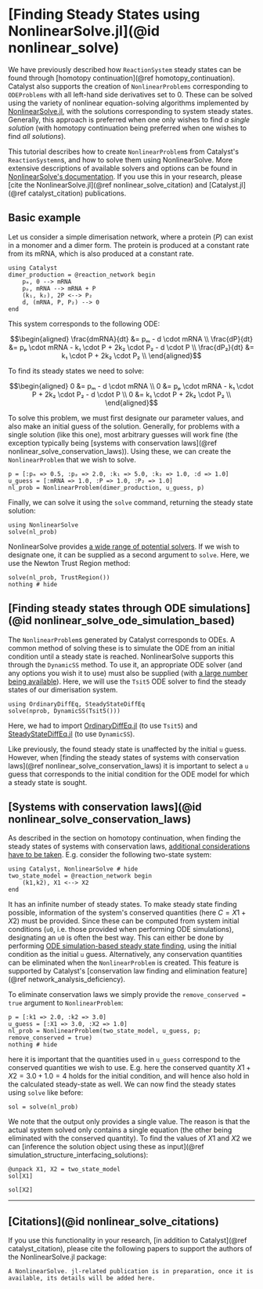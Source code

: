 # [Finding Steady States using NonlinearSolve.jl](@id nonlinear_solve)

We have previously described how `ReactionSystem` steady states can be found through [homotopy continuation](@ref homotopy_continuation). Catalyst also supports the creation of `NonlinearProblems` corresponding to `ODEProblems` with all left-hand side derivatives set to 0. These can be solved using the variety of nonlinear equation-solving algorithms implemented by [NonlinearSolve.jl](https://github.com/SciML/NonlinearSolve.jl), with the solutions corresponding to system steady states. Generally, this approach is preferred when one only wishes to find *a single solution* (with homotopy continuation being preferred when one wishes to find *all solutions*). 

This tutorial describes how to create `NonlinearProblem`s from Catalyst's `ReactionSystemn`s, and how to solve them using NonlinearSolve. More extensive descriptions of available solvers and options can be found in [NonlinearSolve's documentation](https://docs.sciml.ai/NonlinearSolve/stable/). If you use this in your research, please [cite the NonlinearSolve.jl](@ref nonlinear_solve_citation) and [Catalyst.jl](@ref catalyst_citation) publications.

## Basic example
Let us consider a simple dimerisation network, where a protein ($P$) can exist in a monomer and a dimer form. The protein is produced at a constant rate from its mRNA, which is also produced at a constant rate.
```@example nonlinear_solve1
using Catalyst
dimer_production = @reaction_network begin
    pₘ, 0 --> mRNA
    pₚ, mRNA --> mRNA + P
    (k₁, k₂), 2P <--> P₂
    d, (mRNA, P, P₂) --> 0
end
```
This system corresponds to the following ODE:
```math
\begin{aligned}
\frac{dmRNA}{dt} &= pₘ - d \cdot mRNA \\
\frac{dP}{dt} &= pₚ \cdot mRNA - k₁ \cdot P + 2k₂ \cdot P₂ - d \cdot P \\
\frac{dP₂}{dt} &= k₁ \cdot P + 2k₂ \cdot P₂ \\
\end{aligned}
```
To find its steady states we need to solve:
```math
\begin{aligned}
0 &= pₘ - d \cdot mRNA \\
0 &= pₚ \cdot mRNA - k₁ \cdot P + 2k₂ \cdot P₂ - d \cdot P \\
0 &= k₁ \cdot P + 2k₂ \cdot P₂ \\
\end{aligned}
```

To solve this problem, we must first designate our parameter values, and also make an initial guess of the solution. Generally, for problems with a single solution (like this one), most arbitrary guesses will work fine (the exception typically being [systems with conservation laws](@ref nonlinear_solve_conservation_laws)). Using these, we can create the `NonlinearProblem` that we wish to solve.
```@example nonlinear_solve1
p = [:pₘ => 0.5, :pₚ => 2.0, :k₁ => 5.0, :k₂ => 1.0, :d => 1.0]
u_guess = [:mRNA => 1.0, :P => 1.0, :P₂ => 1.0]
nl_prob = NonlinearProblem(dimer_production, u_guess, p)
```
Finally, we can solve it using the `solve` command, returning the steady state solution:
```@example nonlinear_solve1
using NonlinearSolve
solve(nl_prob)
```

NonlinearSolve provides [a wide range of potential solvers](https://docs.sciml.ai/NonlinearSolve/stable/solvers/NonlinearSystemSolvers/). If we wish to designate one, it can be supplied as a second argument to `solve`. Here, we use the Newton Trust Region method:
```@example nonlinear_solve1
solve(nl_prob, TrustRegion())
nothing # hide
```

## [Finding steady states through ODE simulations](@id nonlinear_solve_ode_simulation_based)
The `NonlinearProblem`s generated by Catalyst corresponds to ODEs. A common method of solving these is to simulate the ODE from an initial condition until a steady state is reached. NonlinearSolve supports this through the `DynamicSS` method. To use it, an appropriate ODE solver (and any options you wish it to use) must also be supplied (with [a large number being available](https://docs.sciml.ai/DiffEqDocs/stable/solvers/ode_solve/)). Here, we will use the `Tsit5` ODE solver to find the steady states of our dimerisation system.
```@example nonlinear_solve1
using OrdinaryDiffEq, SteadyStateDiffEq
solve(nprob, DynamicSS(Tsit5()))
```
Here, we had to import [OrdinaryDiffEq.jl](https://github.com/SciML/OrdinaryDiffEq.jl) (to use `Tsit5`) and [SteadyStateDiffEq.jl](https://github.com/SciML/SteadyStateDiffEq.jl) (to use `DynamicSS`).

Like previously, the found steady state is unaffected by the initial `u` guess. However, when [finding the steady states of systems with conservation laws](@ref nonlinear_solve_conservation_laws) it is important to select a `u` guess that corresponds to the initial condition for the ODE model for which a steady state is sought.


## [Systems with conservation laws](@id nonlinear_solve_conservation_laws)
As described in the section on homotopy continuation, when finding the steady states of systems with conservation laws, [additional considerations have to be taken](homotopy_continuation_conservation_laws). E.g. consider the following two-state system:
```@example nonlinear_solve2
using Catalyst, NonlinearSolve # hide
two_state_model = @reaction_network begin
    (k1,k2), X1 <--> X2
end
```
It has an infinite number of steady states. To make steady state finding possible, information of the system's conserved quantities (here $C=X1+X2$) must be provided. Since these can be computed from system initial conditions (`u0`, i.e. those provided when performing ODE simulations), designating an `u0` is often the best way. This can either be done by performing [ODE simulation-based steady state finding](@ref), using the initial condition as the initial `u` guess. Alternatively, any conservation quantities can be eliminated when the `NonlinearProblem` is created. This feature is supported by Catalyst's [conservation law finding and elimination feature](@ref network_analysis_deficiency).

To eliminate conservation laws we simply provide the `remove_conserved = true` argument to `NonlinearProblem`:
```@example nonlinear_solve2
p = [:k1 => 2.0, :k2 => 3.0]
u_guess = [:X1 => 3.0, :X2 => 1.0]
nl_prob = NonlinearProblem(two_state_model, u_guess, p; remove_conserved = true)
nothing # hide
```
here it is important that the quantities used in `u_guess` correspond to the conserved quantities we wish to use. E.g. here the conserved quantity $X1 + X2= 3.0 + 1.0 = 4$ holds for the initial condition, and will hence also hold in the calculated steady-state as well. We can now find the steady states using `solve` like before:
```@example nonlinear_solve2
sol = solve(nl_prob)
```
We note that the output only provides a single value. The reason is that the actual system solved only contains a single equation (the other being eliminated with the conserved quantity). To find the values of $X1$ and $X2$ we can [inference the solution object using these as input](@ref simulation_structure_interfacing_solutions):
```@example nonlinear_solve2
@unpack X1, X2 = two_state_model
sol[X1]
```
```@example nonlinear_solve2
sol[X2]
```

---
## [Citations](@id nonlinear_solve_citations)
If you use this functionality in your research, [in addition to Catalyst](@ref catalyst_citation), please cite the following papers to support the authors of the NonlinearSolve.jl package:
```
A NonlinearSolve. jl-related publication is in preparation, once it is available, its details will be added here.
```